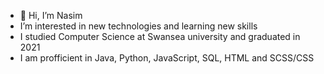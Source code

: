 - 👋 Hi, I’m Nasim
- I’m interested in new technologies and learning new skills
- I studied Computer Science at Swansea university and graduated in 2021
- I am profficient in Java, Python, JavaScript, SQL, HTML and SCSS/CSS

<!---
Nasim06/Nasim06 is a ✨ special ✨ repository because its `README.md` (this file) appears on your GitHub profile.
You can click the Preview link to take a look at your changes.
--->
